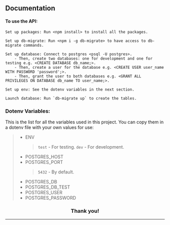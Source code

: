## Documentation

#### To use the API:

    Set up packages: Run <npm install> to install all the packages.

    Set up db-migrate: Run <npm i -g db-migrate> to have access to db-migrate commands.

    Set up database: Connect to postgres <psql -U postgres>.
        - Then, create two databases: one for development and one for testing e.g. <CREATE DATABASE db_name;>.
        - Then, create a user for the database e.g. <CREATE USER user_name WITH PASSWORD 'password';>.
        - Then, grant the user to both databases e.g. <GRANT ALL PRIVILEGES ON DATABASE db_name TO user_name;>.

    Set up env: See the dotenv variables in the next section.

    Launch database: Run `db-migrate up` to create the tables.

### Dotenv Variables:

This is the list for all the variables used in this project. You can copy them in a dotenv file with your own values for use:

> - ENV
>     > `test` - For testing.
>     > `dev` - For development.
> - POSTGRES_HOST
> - POSTGRES_PORT
>     > `5432` - By default.
> - POSTGRES_DB
> - POSTGRES_DB_TEST
> - POSTGRES_USER
> - POSTGRES_PASSWORD

<h3 align="center">
  Thank you!
</h3>

---
